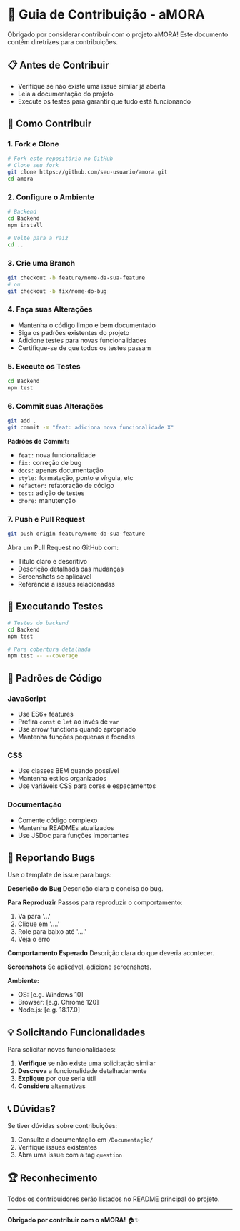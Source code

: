 # 🤝 Guia de Contribuição - aMORA

Obrigado por considerar contribuir com o projeto aMORA! Este documento contém diretrizes para contribuições.

## 📋 Antes de Contribuir

- Verifique se não existe uma issue similar já aberta
- Leia a documentação do projeto
- Execute os testes para garantir que tudo está funcionando

## 🚀 Como Contribuir

### 1. Fork e Clone
```bash
# Fork este repositório no GitHub
# Clone seu fork
git clone https://github.com/seu-usuario/amora.git
cd amora
```

### 2. Configure o Ambiente
```bash
# Backend
cd Backend
npm install

# Volte para a raiz
cd ..
```

### 3. Crie uma Branch
```bash
git checkout -b feature/nome-da-sua-feature
# ou
git checkout -b fix/nome-do-bug
```

### 4. Faça suas Alterações
- Mantenha o código limpo e bem documentado
- Siga os padrões existentes do projeto
- Adicione testes para novas funcionalidades
- Certifique-se de que todos os testes passam

### 5. Execute os Testes
```bash
cd Backend
npm test
```

### 6. Commit suas Alterações
```bash
git add .
git commit -m "feat: adiciona nova funcionalidade X"
```

**Padrões de Commit:**
- `feat:` nova funcionalidade
- `fix:` correção de bug
- `docs:` apenas documentação
- `style:` formatação, ponto e vírgula, etc
- `refactor:` refatoração de código
- `test:` adição de testes
- `chore:` manutenção

### 7. Push e Pull Request
```bash
git push origin feature/nome-da-sua-feature
```

Abra um Pull Request no GitHub com:
- Título claro e descritivo
- Descrição detalhada das mudanças
- Screenshots se aplicável
- Referência a issues relacionadas

## 🧪 Executando Testes

```bash
# Testes do backend
cd Backend
npm test

# Para cobertura detalhada
npm test -- --coverage
```

## 📝 Padrões de Código

### JavaScript
- Use ES6+ features
- Prefira `const` e `let` ao invés de `var`
- Use arrow functions quando apropriado
- Mantenha funções pequenas e focadas

### CSS
- Use classes BEM quando possível
- Mantenha estilos organizados
- Use variáveis CSS para cores e espaçamentos

### Documentação
- Comente código complexo
- Mantenha READMEs atualizados
- Use JSDoc para funções importantes

## 🐛 Reportando Bugs

Use o template de issue para bugs:

**Descrição do Bug**
Descrição clara e concisa do bug.

**Para Reproduzir**
Passos para reproduzir o comportamento:
1. Vá para '...'
2. Clique em '....'
3. Role para baixo até '....'
4. Veja o erro

**Comportamento Esperado**
Descrição clara do que deveria acontecer.

**Screenshots**
Se aplicável, adicione screenshots.

**Ambiente:**
- OS: [e.g. Windows 10]
- Browser: [e.g. Chrome 120]
- Node.js: [e.g. 18.17.0]

## 💡 Solicitando Funcionalidades

Para solicitar novas funcionalidades:

1. **Verifique** se não existe uma solicitação similar
2. **Descreva** a funcionalidade detalhadamente
3. **Explique** por que seria útil
4. **Considere** alternativas

## 📞 Dúvidas?

Se tiver dúvidas sobre contribuições:

1. Consulte a documentação em `/Documentação/`
2. Verifique issues existentes
3. Abra uma issue com a tag `question`

## 🏆 Reconhecimento

Todos os contribuidores serão listados no README principal do projeto.

---

**Obrigado por contribuir com o aMORA!** 🏠✨
